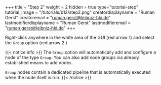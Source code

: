 +++
title = "Step 2"
weight = 2
hidden = true
type="tutorial-step"
tutorial_image = "/tutorials/b12/step2.png"
creatordisplayname = "Ruman Gerst"
creatoremail = "ruman.gerst@leibniz-hki.de"
lastmodifierdisplayname = "Ruman Gerst"
lastmodifieremail = "ruman.gerst@leibniz-hki.de"
+++

Right-click anywhere in the white area of the GUI (red arrow 1) and select the `Group` option (red arrow 2.)

{{< notice info >}}
The `Group` option will automatically add and configure a node of the type `Group`. You can also add node groups via already established means to add nodes. 

`Group` nodes contain a dedicated pipeline that is automatically executed when the node itself is run.
{{< /notice >}}